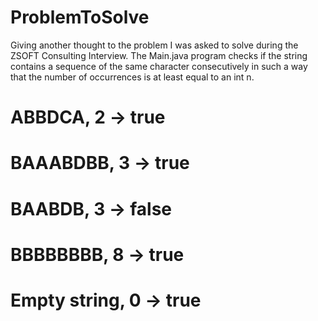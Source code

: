 # ProblemToSolve
Giving another thought to the problem I was asked to solve during the ZSOFT Consulting Interview.
The Main.java program checks if the string contains a sequence of the same character
consecutively in such a way that the number of occurrences is at least equal to an int n.
# ABBDCA, 2    -> true
# BAAABDBB, 3  -> true
# BAABDB, 3    -> false
# BBBBBBBB, 8  -> true
# Empty string, 0  -> true
